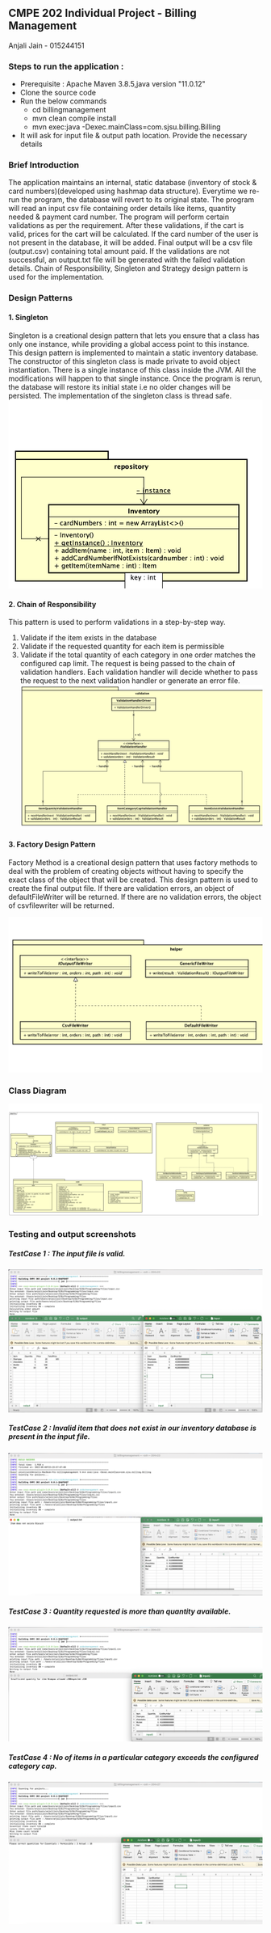## CMPE 202 Individual Project - Billing Management

Anjali Jain - 015244151 

### Steps to run the application :
- Prerequisite : Apache Maven 3.8.5,java version "11.0.12"
- Clone the source code 
- Run the below commands
   - cd billingmanagement 
   - mvn clean compile install
   - mvn exec:java -Dexec.mainClass=com.sjsu.billing.Billing
- It will ask for input file & output path location. Provide the necessary details

### Brief Introduction
The application maintains an internal, static database (inventory of stock & card numbers)(developed using hashmap data structure). Everytime we re-run the program, the database will revert to its original state. The program will read an input csv file containing order details like items, quantity needed & payment card number. The program will perform certain validations as per the requirement. After these validations, if the cart is valid, prices for the cart will be calculated. If the card number of the user is not present in the database, it will be added. Final output will be a csv file (output.csv) containing total amount paid.
If the validations are not successful, an output.txt file will be generated with the failed validation details. 
Chain of Responsibility, Singleton and Strategy design pattern is used for the implementation.

### Design Patterns
#### 1. Singleton
Singleton is a creational design pattern that lets you ensure that a class has only one instance, while providing a global access point to this instance. This design pattern is implemented to maintain a static inventory database. The constructor of this singleton class is made private to avoid object instantiation. There is a single instance of this class inside the JVM. All the modifications will happen to that single instance. Once the program is rerun, the database will restore its initial state i.e no older changes will be persisted. The implementation of the singleton class is thread safe.
 ![Screenshot 1](output/singleton.png)

#### 2. Chain of Responsibility
This pattern is used to perform validations in a step-by-step way. 
1. Validate if the item exists in the database
2. Validate if the requested quantity for each item is permissible
3. Validate if the total quantity of each category in one order matches the configured cap limit.
The request is being passed to the chain of validation handlers. Each validation handler will decide whether to pass the request to the next validation handler or generate an error file.
 ![Screenshot 2](output/cor.png)

#### 3. Factory Design Pattern
Factory Method is a creational design pattern that uses factory methods to deal with the problem of creating objects without having to specify the exact class of the object that will be created. This design pattern is used to create the final output file. If there are validation errors, an object of defaultFileWriter will be returned. If there are no validation errors, the object of csvfilewriter will be returned. 

 ![Screenshot 3](output/factory.png)

### Class Diagram
 ![Screenshot 4](output/classdiagram.png)
### Testing and output screenshots
##### TestCase 1 : The input file is valid.
 ![Screenshot 4](output/testcase1.png)
 ##### TestCase 2 : Invalid item that does not exist in our inventory database is present in the input file. 
 ![Screenshot 5](output/testcase2.png)
 ##### TestCase 3 : Quantity requested is more than quantity available.
 ![Screenshot 6](output/testcase3.png)
 ##### TestCase 4 : No of items in a particular category exceeds the configured category cap.
 ![Screenshot 7](output/testcase5.png)
